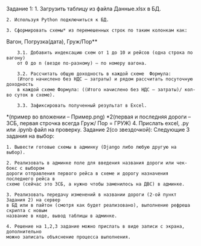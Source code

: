 
Задание 1:
    1. Загрузить таблицу из файла Данные.xlsx в БД.

    2. Используя Python подключиться к БД. 

    3. Сформировать схемы* из перемешенных строк по таким колонкам как:

 Вагон, Погрузка(дата), Груж/Пор**

        3.1. Добавить индексацию схем от 1 до 10 и рейсов (одна строка по вагону) 
        от 0 до n (везде по-разному) – по номеру вагона.

        3.2. Рассчитать общую доходность в каждой схеме  Формула: 
        (Итого начислено без НДС – затраты) и рядом рассчитать посуточную доходность 
        в каждой схеме Формула: ((Итого начислено без НДС – затраты)/ кол-во суток в схеме). 

        3.3. Зафиксировать полученный результат в Excel.
*(пример во вложении – Пример.png)
*2(первая и последняя дороги – ЗСБ, первая строчка всегда Груж/ Пор = ГРУЖ)
    4. Прислать excel, .py или .ipynb файл на проверку. 
Задание 2(со звездочкой):
Следующие 3 задания на выбор:

    1. Вывести готовые схемы в админку (Django либо любую другую на выбор).

    2. Реализовать в админке поле для введения названия дороги или чек-бокс с выбором 
    дороги отправления первого рейса в схеме и дорогу назначения последнего рейса в 
    схеме (сейчас это ЗСБ, а нужно чтобы заменилось на ДВС) в админке.

    3. Реализовать передачу изменений в названии дороги (2-ой пункт Задания 2) на сервер 
    в БД или в пайтон (смотря как будет реализовано), выполнение рефреша скрипта с новым 
    название в коде, вывод таблицы в админке. 

    4. Решение на 1,2,3 задание можно прислать в виде записи с экрана, дополнительно 
    можно записать объяснение процесса выполнения. 



